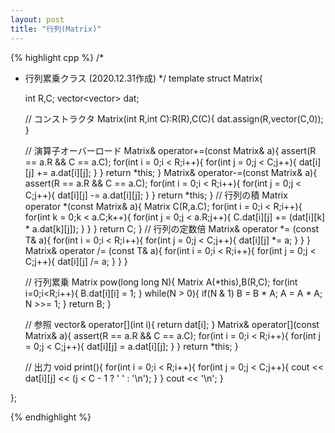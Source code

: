 ```yaml
---
layout: post
title: "行列(Matrix)"
---
```


{% highlight cpp %}
/*
 * 行列累乗クラス (2020.12.31作成)
 */
template <class T> struct Matrix{
    
    int R,C;
    vector<vector<T>> dat;
    
    // コンストラクタ
    Matrix(int R,int C):R(R),C(C){
        dat.assign(R,vector<T>(C,0));
    }
    
    // 演算子オーバーロード
    Matrix& operator+=(const Matrix& a){
        assert(R == a.R && C == a.C);
        for(int i = 0;i < R;i++){
            for(int j = 0;j < C;j++){
                dat[i][j] += a.dat[i][j];
            }
        }
        return *this;
    }
    Matrix& operator-=(const Matrix& a){
        assert(R == a.R && C == a.C);
        for(int i = 0;i < R;i++){
            for(int j = 0;j < C;j++){
                dat[i][j] -= a.dat[i][j];
            }
        }
        return *this;
    }
    // 行列の積
    Matrix operator *(const Matrix& a){
        Matrix C(R,a.C);
        for(int i = 0;i < R;i++){
            for(int k = 0;k < a.C;k++){
                for(int j = 0;j < a.R;j++){
                    C.dat[i][j] += (dat[i][k] * a.dat[k][j]);
                }
            }
        }
        return C;
    }
    // 行列の定数倍
    Matrix& operator *= (const T& a){
        for(int i = 0;i < R;i++){
            for(int j = 0;j < C;j++){
                dat[i][j] *= a;
            }
        }
    }
    Matrix& operator /= (const T& a){
        for(int i = 0;i < R;i++){
            for(int j = 0;j < C;j++){
                dat[i][j] /= a;
            }
        }
    }
    
    // 行列累乗
    Matrix pow(long long N){
        Matrix A(*this),B(R,C);
        for(int i=0;i<R;i++){
            B.dat[i][i] = 1;
        }
        while(N > 0){
            if(N & 1) B = B * A;
            A = A * A;
            N >>= 1;
        }
        return B;
    }
    
    // 参照
    vector<T>& operator[](int i){
        return dat[i];
    }
    Matrix& operator[](const Matrix& a){
        assert(R == a.R && C == a.C);
        for(int i = 0;i < R;i++){
            for(int j = 0;j < C;j++){
                dat[i][j] = a.dat[i][j];
            }
        }
        return *this;
    }
    
    // 出力
    void print(){
        for(int i = 0;i < R;i++){
            for(int j = 0;j < C;j++){
                cout << dat[i][j] << (j < C - 1 ? ' ' : '\n');
            }
        }
        cout << '\n';
    }
    
};

{% endhighlight %}
